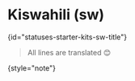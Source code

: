 # Kiswahili (sw)
{id="statuses-starter-kits-sw-title"}


> All lines are translated 😊
>
{style="note"}

